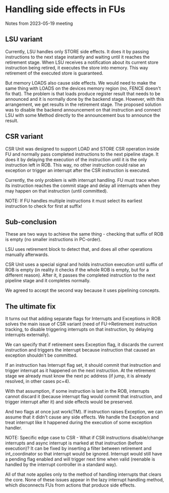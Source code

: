 # Handling side effects in FUs
Notes from 2023-05-19 meeting

## LSU variant

Currently, LSU handles only STORE side effects.
It does it by passing instructions to the next stage instantly and waiting until it reaches the retirement stage.
When LSU receives a notification about its current store instruction being retired, it executes the store into memory.
This way retirement of the executed store is guaranteed.

But memory LOADS also cause side effects. We would need to make the same thing with LOADS on the devices memory region (no, FENCE doesn't fix that).
The problem is that loads produce register result that needs to be announced and it is normally done by the backend stage.
However, with this arrangement, we get results in the retirement stage.
The proposed solution was to disable the backend announcement on that instruction and connect LSU with some Method directly to the announcement bus to announce the result.

## CSR variant

CSR Unit was designed to support LOAD and STORE CSR operation inside FU and normally pass completed instructions to the next pipeline stage.
It does it by delaying the execution of the instruction until it is the only instruction left in ROB.
This way, no other instruction could raise an exception or trigger an interrupt after the CSR instruction is executed.

Currently, the only problem is with interrupt handling. FU must trace when its instruction reaches the commit stage and delay all interrupts when they may happen on that instruction (until committed).

NOTE: If FU handles multiple instructions it must select its earliest instruction to check for first at suffix!

## Sub-conclusion

These are two ways to achieve the same thing - checking that suffix of ROB is empty (no smaller instructions in PC-order).

LSU uses retirement block to detect that, and does all other operations manually afterwards.

CSR Unit uses a special signal and holds instruction execution until suffix of ROB is empty (in reality it checks if the whole ROB is empty, but for a different reason).
After it, it passes the completed instruction to the next pipeline stage and it completes normally.

We agreed to accept the second way because it uses pipelining concepts.

## The ultimate fix

It turns out that adding separate flags for Interrupts and Exceptions in ROB solves the main issue of CSR variant (need of FU->Retirement instruction tracking, to disable triggering interrupts on that instruction, by delaying interrupts externally).

We can specify that if retirement sees Exception flag, it discards the current instruction and triggers the interrupt because instruction that caused an exception
shouldn't be committed.

If an instruction has Interrupt flag set, it should commit that instruction and trigger interrupt as it happened on the next instruction. At the retirement stage we already
must know the next pc address (if jump, it is already resolved, in other cases pc+4).

With that assumption, if some instruction is last in the ROB, interrupts cannot discard it (because interrupt flag would commit that instruction, and trigger interrupt after it)
and side effects would be preserved.

And two flags at once just work(TM). If instruction raises Exception, we can assume that it didn't cause any side effects.
We handle the Exception and treat interrupt like it happened during the execution of some exception handler.

NOTE: Specific edge case to CSR - What if CSR instructions disable/change interrupts and async interrupt is marked at that instruction (before execution)? It can be
fixed by inserting a filter between retirement and int_coordinator so that interrupt would be ignored. Interrupt would still have a pending flag enabled and will trigger
next time when valid (reenable is handled by the interrupt controller in a standard way).

All of that note applies only to the method of handling interrupts that clears the core. None of these issues appear in the lazy interrupt handling method, which disconnects FUs from actions that produce side effects.

